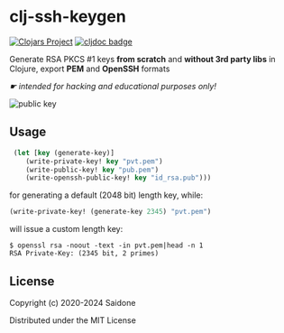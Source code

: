 # clj-ssh-keygen

[![Clojars Project](https://img.shields.io/clojars/v/clj-ssh-keygen.svg)](https://clojars.org/clj-ssh-keygen)
[![cljdoc badge](https://cljdoc.org/badge/clj-ssh-keygen/clj-ssh-keygen)](https://cljdoc.org/d/clj-ssh-keygen/clj-ssh-keygen)

Generate RSA PKCS #1 keys **from scratch** and **without 3rd party libs** in Clojure, export **PEM** and **OpenSSH** formats

*☛ intended for hacking and educational purposes only!*

![public key](https://i.postimg.cc/HLhvSkpk/pubkey.png)

## Usage
```clojure
 (let [key (generate-key)]
    (write-private-key! key "pvt.pem")
    (write-public-key! key "pub.pem")
    (write-openssh-public-key! key "id_rsa.pub")))
```
for generating a default (2048 bit) length key, while:
```clojure
(write-private-key! (generate-key 2345) "pvt.pem")
```
will issue a custom length key:
```console
$ openssl rsa -noout -text -in pvt.pem|head -n 1
RSA Private-Key: (2345 bit, 2 primes)
```

## License
Copyright (c) 2020-2024 Saidone

Distributed under the MIT License
